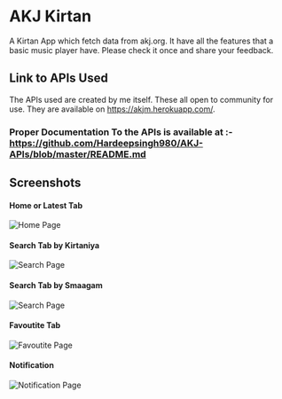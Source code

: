 # AKJ Kirtan
A Kirtan App which fetch data from akj.org. It have all the features that a basic music player have. Please check it once and share your feedback.

## Link to APIs Used
The APIs used are created by me itself. These all open to community for use. They are available on https://akjm.herokuapp.com/.

### Proper Documentation To the APIs is available at :- https://github.com/Hardeepsingh980/AKJ-APIs/blob/master/README.md


## Screenshots

#### Home or Latest Tab

![Home Page](screenshots/home.jpg?raw=true "Home")


#### Search Tab by Kirtaniya

![Search Page](screenshots/search1.jpg?raw=true "Search")

#### Search Tab by Smaagam

![Search Page](screenshots/search2.jpg?raw=true "Search")

#### Favoutite Tab

![Favoutite Page](screenshots/fav.jpg?raw=true "Favoutite")


#### Notification

![Notification Page](screenshots/notification.jpg?raw=true "Notification")
